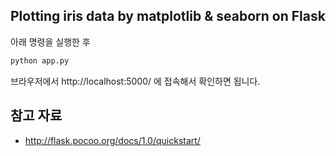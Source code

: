 ## Plotting iris data by matplotlib & seaborn on Flask
아래 명령을 실행한 후
```bash
python app.py
```

브라우저에서 http://localhost:5000/ 에 접속해서 확인하면 됩니다.


## 참고 자료
- http://flask.pocoo.org/docs/1.0/quickstart/
